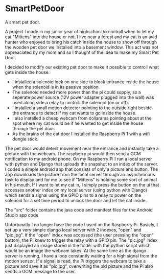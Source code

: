 # SmartPetDoor
A smart pet door.

A project I made in my junior year of highschool to controll when to let my cat "Mittens" into the house or not. I live near a forest and my cat is an avid hunter who enjoyed to bring his catch inside the house to show off through the wooden pet door we installed into a basement window. This act was not appreaciated by my mom and so I thought of the idea to make my Smart Pet Door.

I decided to modify our existing pet door to make it possible to controll what gets inside the house. 

- I installed a solenoid lock on one side to block entrance inside the house when the solenoid is in its passive position.
- The solenoid needed more power than the pi could supply, so a seperate power source (12V power adapter plugged into the wall) was used along side a relay to controll the solenoid (on or off).
- I installed a small motion detector pointing to the outside right beside the entrance to detect if my cat wants to go inside the house.
- I also installed a cheap webcam from dollarama pointing about at the spot where my cat would be if he wanted to get inside the house through the pet door.
- As the brains of the cat door I installed the Raspberry Pi 1 with a wifi dongle stick.

The pet door would detect movement near the entrance and instantly take a picture with the webcam. The raspberry pi would then send a GCM notification to my android phone. On my Raspberry Pi I run a local server with python and Django that uploads the snapshot to an index of the server. I coded a simple android app that consists of only a picture and button. The app downloads the picture from the local server through an asynchronous task to display and for me to see if "Mittens" is holding some sort of animal in his mouth. If I want to let my cat in, I simply press the button on the ui that accesses another index on my local server (using python with Django) which sends a signal using the GPIO pins to a relay to power on the solenoid for a set time period to unlock the door and let the cat inside.

The "src" folder contains the java code and manifest files for the Android Studio app code. 

Unfortunatly I no longer have the code I used on the Raspberry Pi. Basicly, I set up a very simple django local server with 2 indexes, "open" and "pic.jpg". If the "open" index was accessed (the user pressing the "open" button), the Pi knew to trigger the relay with a GPIO pin. The "pic.jpg" index just displayed an image stored in the folder with the python script which would be an image the webcam takes. At the same time as the django server is running, I have a loop constantly waiting for a high signal from the motion sensor. If a signal is read, the Pi triggers the webcam to take a picture and save it as "pic.jpg", overwriting the old picture and the Pi also sends a GCM message to the user.
